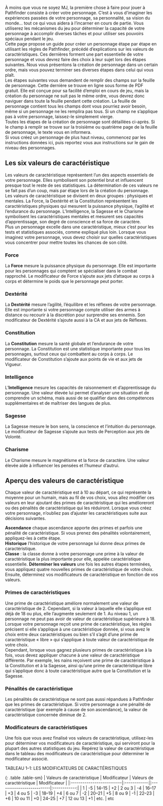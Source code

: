 À moins que vous ne soyez MJ, la première chose à faire pour jouer à Pathfinder consiste à créer votre personnage. C’est à vous d’imaginer les expériences passées de votre personnage, sa personnalité, sa vision du monde... tout ce qui vous aidera à l’incarner en cours de partie. Vous utiliserez les mécanismes du jeu pour déterminer la capacité de votre personnage à accomplir diverses tâches et pour utiliser ses pouvoirs spéciaux pendant le jeu.  
Cette page propose un guide pour créer un personnage étape par étape en utilisant les règles de Pathfinder, précédé d’explications sur les valeurs de caractéristiques. Ces dernières forment une part essentielle de votre personnage et vous devrez faire des choix à leur sujet lors des étapes suivantes. Nous vous présentons la création de personnage dans un certain ordre, mais vous pouvez terminer ses diverses étapes dans celui qui vous plaît.  
Les étapes suivantes vous demandent de remplir des champs sur la feuille de personnage. Cette dernière se trouve en ligne sous forme de PDF gratuit. Elle est conçue pour sa facilité d’emploi en cours de jeu, mais la création du personnage ne suit pas le même ordre, vous devrez donc naviguer dans toute la feuille pendant cette création. La feuille de personnage contient tous les champs dont vous pourriez avoir besoin, même si un personnage ne les remplira pas tous. Si un champ ne s’applique pas à votre personnage, laissez-le simplement vierge.  
Toutes les étapes de la création de personnage sont détaillées ci-après. Si le champ à remplir se trouve sur la troisième ou quatrième page de la feuille de personnage, le texte vous en informera.  
Si vous créez un personnage de plus haut niveau, commencez par les instructions données ici, puis reportez vous aux instructions sur le gain de niveau des personnages.

## Les six valeurs de caractéristique
Les valeurs de caractéristique représentent l’un des aspects essentiels de votre personnage. Elles symbolisent son potentiel brut et influencent presque tout le reste de ses statistiques. La détermination de ces valeurs ne se fait pas d’un coup, mais par étape lors de la création du personnage.  
Les valeurs de caractéristique se divisent en deux groupes : physiques et mentales. La Force, la Dextérité et la Constitution représentent les caractéristiques physiques qui mesurent la puissance physique, l’agilité et l’endurance du personnage. L’Intelligence, la Sagesse et le Charisme symbolisent les caractéristiques mentales et mesurent ses capacités d’apprentissage, son degré de conscience et sa force de caractère.  
Plus un personnage excelle dans une caractéristique, mieux c’est pour les tests et statistiques associés, comme expliqué plus loin. Lorsque vous imaginez votre personnage, vous devez choisir sur quelles caractéristiques vous concentrer pour mettre toutes les chances de son côté.

### Force
La **Force** mesure la puissance physique du personnage. Elle est importante pour les personnages qui comptent se spécialiser dans le combat rapproché. Le modificateur de Force s’ajoute aux jets d’attaque au corps à corps et détermine le poids que le personnage peut porter.

### Dextérité
La **Dextérité** mesure l’agilité, l’équilibre et les réflexes de votre personnage. Elle est importante si votre personnage compte utiliser des armes à distance ou recourir à la discrétion pour surprendre ses ennemis. Son modificateur de Dextérité s’ajoute aussi à la CA et aux jets de Réflexes.

### Constitution
La **Constitution** mesure la santé globale et l’endurance de votre personnage. La Constitution est une statistique importante pour tous les personnages, surtout ceux qui combattent au corps à corps. Le modificateur de Constitution s’ajoute aux points de vie et aux jets de Vigueur.

### Intelligence
L’**Intelligence** mesure les capacités de raisonnement et d’apprentissage du personnage. Une valeur élevée lui permet d’analyser une situation et de comprendre un schéma, mais aussi de se qualifier dans des compétences supplémentaires et de maîtriser des langues de plus.

### Sagesse
La Sagesse mesure le bon sens, la conscience et l’intuition du personnage. Le modificateur de Sagesse s’ajoute aux tests de Perception aux jets de Volonté.

### Charisme
Le Charisme mesure le magnétisme et la force de caractère. Une valeur élevée aide à influencer les pensées et l’humeur d’autrui.

## Aperçu des valeurs de caractéristique
Chaque valeur de caractéristique est à 10 au départ, ce qui représente la moyenne pour un humain, mais au fil de vos choix, vous allez modifier ces valeurs en leur ajoutant des primes de caractéristique qui les amélioreront ou des pénalités de caractéristique qui les réduiront. Lorsque vous créez votre personnage, n’oubliez pas d’ajuster les caractéristiques suite aux décisions suivantes.

**Ascendance** chaque ascendance apporte des primes et parfois une pénalité de caractéristique. Si vous prenez des
pénalités volontairement, appliquez-les à cette étape.  
**Historique** l’historique de votre personnage lui donne deux primes de caractéristique.  
**Classe** : la classe donne à votre personnage une prime à la valeur de caractéristique la plus importante pour elle, appelée
caractéristique essentielle.
**Déterminer les valeurs** une fois les autres étapes terminées, vous appliquez quatre nouvelles primes de caractéristique de votre choix. Ensuite, déterminez vos modificateurs de caractéristique en fonction de vos valeurs.

### Primes de caractéristiques
Une prime de caractéristique améliore normalement une valeur de caractéristique de 2. Cependant, si la valeur à laquelle elle s’applique est déjà de 18 ou plus, elle l’augmente seulement de 1. Au niveau 1, un personnage ne peut pas avoir de valeur de caractéristique supérieure à 18.  
Lorsque votre personnage reçoit une prime de caractéristique, les règles précisent si elle s’applique à une caractéristique donnée, si vous avez le choix entre deux caractéristiques ou bien s’il s’agit d’une prime de caractéristique « libre » qui s’applique à toute valeur de caractéristique de votre choix.  
Cependant, lorsque vous gagnez plusieurs primes de caractéristique à la fois, vous devez appliquer chacune à une valeur
de caractéristique différente. Par exemple, les nains reçoivent une prime de caractéristique à la Constitution et à la Sagesse, ainsi qu’une prime de caractéristique libre qui s’applique donc à toute caractéristique autre que la Constitution et la Sagesse.

### Pénalités de caractéristique
Les pénalités de caractéristique ne sont pas aussi répandues à Pathfinder que les primes de caractéristique. Si votre
personnage a une pénalité de caractéristique (par exemple à cause de son ascendance), la valeur de caractéristique concernée diminue de 2.

### Modificateurs de caractéristiques
Une fois que vous avez finalisé vos valeurs de caractéristique, utilisez-les pour déterminer vos modificateurs de caractéristique, qui serviront pour la plupart des autres statistiques du jeu. Repérez la valeur de caractéristique dans le tableau des modificateurs de caractéristique pour déterminer le modificateur associé.

TABLEAU 1–1: LES MODIFICATEURS DE CARACTÉRISTIQUES

{: .table .table-sm}
| Valeurs de caractéristique | Modificateur | Valeurs de caractéristique | Modificateur |
|:--------------------------|:------------:|:--------------------------|:------------:|
| 1 | -5 |  14–15 | +2
| 2 ou 3 | -4 | 16–17 | +3
| 4 ou 5 | -3 | 18–19 | +4
| 6 ou 7 | -2 | 20–21 | +5
| 8 ou 9 | -1 | 22–23 | +6
| 10 ou 11 | +0 | 24–25 | +7
| 12 ou 13 | +1 | etc. | etc